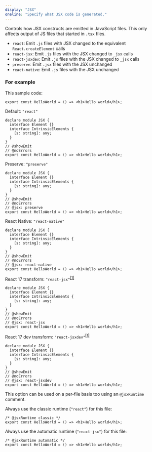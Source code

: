 ```yaml
---
display: "JSX"
oneline: "Specify what JSX code is generated."
---
```


Controls how JSX constructs are emitted in JavaScript files.
This only affects output of JS files that started in `.tsx` files.

- `react`: Emit `.js` files with JSX changed to the equivalent `React.createElement` calls
- `react-jsx`: Emit `.js` files with the JSX changed to `_jsx` calls
- `react-jsxdev`: Emit `.js` files with the JSX changed to `_jsx` calls
- `preserve`: Emit `.jsx` files with the JSX unchanged
- `react-native`: Emit `.js` files with the JSX unchanged

### For example

This sample code:

```tsx
export const HelloWorld = () => <h1>Hello world</h1>;
```

Default: `"react"`

```tsx twoslash
declare module JSX {
  interface Element {}
  interface IntrinsicElements {
    [s: string]: any;
  }
}
// @showEmit
// @noErrors
export const HelloWorld = () => <h1>Hello world</h1>;
```

Preserve: `"preserve"`

```tsx twoslash
declare module JSX {
  interface Element {}
  interface IntrinsicElements {
    [s: string]: any;
  }
}
// @showEmit
// @noErrors
// @jsx: preserve
export const HelloWorld = () => <h1>Hello world</h1>;
```

React Native: `"react-native"`

```tsx twoslash
declare module JSX {
  interface Element {}
  interface IntrinsicElements {
    [s: string]: any;
  }
}
// @showEmit
// @noErrors
// @jsx: react-native
export const HelloWorld = () => <h1>Hello world</h1>;
```

React 17 transform: `"react-jsx"`<sup>[[1]](https://reactjs.org/blog/2020/09/22/introducing-the-new-jsx-transform.html)</sup>

```tsx twoslash
declare module JSX {
  interface Element {}
  interface IntrinsicElements {
    [s: string]: any;
  }
}
// @showEmit
// @noErrors
// @jsx: react-jsx
export const HelloWorld = () => <h1>Hello world</h1>;
```

React 17 dev transform: `"react-jsxdev"`<sup>[[1]](https://reactjs.org/blog/2020/09/22/introducing-the-new-jsx-transform.html)</sup>

```tsx twoslash
declare module JSX {
  interface Element {}
  interface IntrinsicElements {
    [s: string]: any;
  }
}
// @showEmit
// @noErrors
// @jsx: react-jsxdev
export const HelloWorld = () => <h1>Hello world</h1>;
```

This option can be used on a per-file basis too using an `@jsxRuntime` comment.

Always use the classic runtime (`"react"`) for this file:

```tsx
/* @jsxRuntime classic */
export const HelloWorld = () => <h1>Hello world</h1>;
```

Always use the automatic runtime (`"react-jsx"`) for this file:

```tsx
/* @jsxRuntime automatic */
export const HelloWorld = () => <h1>Hello world</h1>;
```
